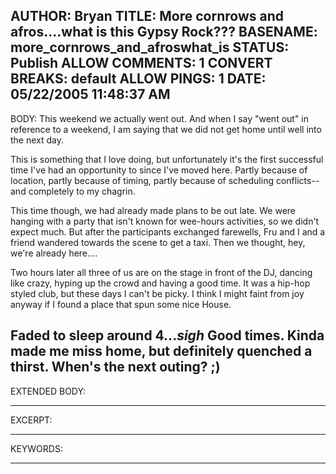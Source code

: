 AUTHOR: Bryan
TITLE: More cornrows and afros....what is this Gypsy Rock???
BASENAME: more_cornrows_and_afroswhat_is
STATUS: Publish
ALLOW COMMENTS: 1
CONVERT BREAKS: __default__
ALLOW PINGS: 1
DATE: 05/22/2005 11:48:37 AM
-----
BODY:
This weekend we actually went out. And when I say "went out" in reference to a weekend, I am saying that we did not get home until well into the next day.

This is something that I love doing, but unfortunately it's the first successful time I've had an opportunity to since I've moved here. Partly because of location, partly because of timing, partly because of scheduling conflicts--and completely to my chagrin.

This time though, we had already made plans to be out late. We were hanging with a party that isn't known for wee-hours activities, so we didn't expect much. But after the participants exchanged farewells, Fru and I and a friend wandered towards the scene to get a taxi. Then we thought, hey, we're already here....

Two hours later all three of us are on the stage in front of the DJ, dancing like crazy, hyping up the crowd and having a good time. It was a hip-hop styled club, but these days I can't be picky. I think I might faint from joy anyway if I found a place that spun some nice House. 

Faded to sleep around 4...*sigh* Good times. Kinda made me miss home, but definitely quenched a thirst. When's the next outing? ;)
-----
EXTENDED BODY:

-----
EXCERPT:

-----
KEYWORDS:

-----


